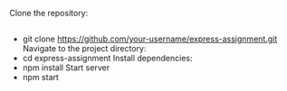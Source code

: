 Clone the repository:
  ## 
   - git clone https://github.com/your-username/express-assignment.git
Navigate to the project directory:
 - cd express-assignment
Install dependencies:
 - npm install
Start server
 - npm start